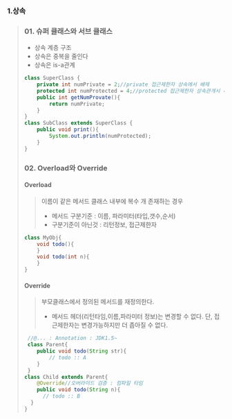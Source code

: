 
### 1.상속
> ### 01. 슈퍼 클래스와 서브 클래스
> * 상속 계층 구조
> * 상속은 중복을 줄인다
> * 상속은 is-a관계
>```java
>class SuperClass {
>	  private int numPrivate = 2;//private 접근제한자 상속에서 배제
>	  protected int numProtected = 4;//protected 접근제한자 상속관개시 사용가능
>	  public int getNumProvate(){
>		  return numPrivate;
>	  }
>}
>class SubClass extends SuperClass {
>	  public void print(){
>		  System.out.println(numProtected);
>	  }
>}
>```
> ### 02. Overload와 Override
> #### Overload
> > 이름이 같은 메서드 클래스 내부에 복수 개 존재하는 경우
> > * 메서드 구분기준 : 이름, 파라미터(타입,갯수,순서)
> > * 구분기준이 아닌것 : 리턴정보, 접근제한자
> ```java
> class MyObj{
>	  void todo(){
>	  }
>	  void todo(int n){
>	  }
> }
>```
> #### Override
> > 부모클래스에서 정의된 메서드를 재정의한다.
> > * 메서드 헤더(리턴타임,이름,파라미터 정보)는 변경할 수 없다. 단, 접근제한자는 변경가능하지만 더 좁아질 수 없다.
> ```java
>  //@... : Annotation : JDK1.5~
>  class Parent{
>	  public void todo(String str){
>		  // todo :: A
>	  }
>  }
> class Child extends Parent{
>	  @Override//오버라이드 검증 : 컴파일 타임
>	  public void todo(String n){
>	  	// todo :: B
> 	}
>}
>```
